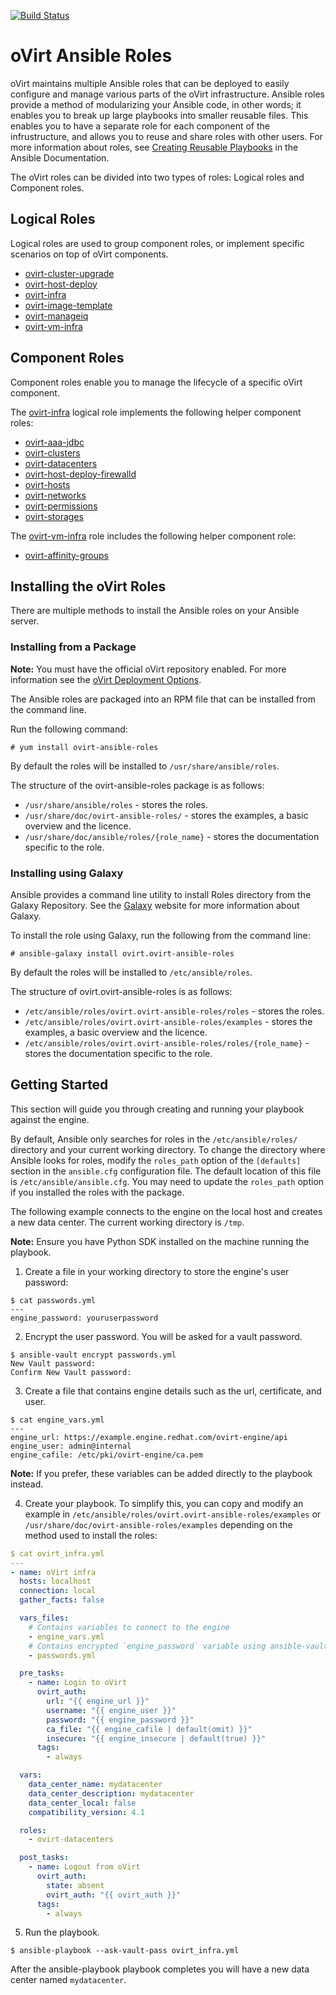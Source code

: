 [![Build Status](https://travis-ci.org/oVirt/ovirt-ansible.svg?branch=master)](https://travis-ci.org/oVirt/ovirt-ansible)

# oVirt Ansible Roles

oVirt maintains multiple Ansible roles that can be deployed to easily configure and manage various parts of the oVirt infrastructure. Ansible roles provide a method of modularizing your Ansible code, in other words; it enables you to break up large playbooks into smaller reusable files. This enables you to have a separate role for each component of the infrustructure, and allows you to reuse and share roles with other users. For more information about roles, see [Creating Reusable Playbooks] in the Ansible Documentation.

The oVirt roles can be divided into two types of roles: Logical roles and Component roles.

## Logical Roles

Logical roles are used to group component roles, or implement specific scenarios on top of
oVirt components.

* [ovirt-cluster-upgrade]
* [ovirt-host-deploy]
* [ovirt-infra]
* [ovirt-image-template]
* [ovirt-manageiq]
* [ovirt-vm-infra]

## Component Roles

Component roles enable you to manage the lifecycle of a specific oVirt component.

The [ovirt-infra] logical role implements the following helper component roles:

 * [ovirt-aaa-jdbc]
 * [ovirt-clusters]
 * [ovirt-datacenters]
 * [ovirt-host-deploy-firewalld]
 * [ovirt-hosts]
 * [ovirt-networks]
 * [ovirt-permissions]
 * [ovirt-storages]

The [ovirt-vm-infra] role includes the following helper component role:

 * [ovirt-affinity-groups]
 
## Installing the oVirt Roles

There are multiple methods to install the Ansible roles on your Ansible server.

### Installing from a Package

__Note:__ You must have the official oVirt repository enabled. For more information see the [oVirt Deployment Options].

The Ansible roles are packaged into an RPM file that can be installed from the command line.

Run the following command:
```
# yum install ovirt-ansible-roles 
```
By default the roles will be installed to `/usr/share/ansible/roles`.

The structure of the ovirt-ansible-roles package is as follows:
*    `/usr/share/ansible/roles` - stores the roles.
*    `/usr/share/doc/ovirt-ansible-roles/` - stores the examples, a basic overview and the licence.
*    `/usr/share/doc/ansible/roles/{role_name}` - stores the documentation specific to the role.

### Installing using Galaxy

Ansible provides a command line utility to install Roles directory from the Galaxy Repository. See the [Galaxy] website for more information about Galaxy.

To install the role using Galaxy, run the following from the command line:
```
# ansible-galaxy install ovirt.ovirt-ansible-roles
```
By default the roles will be installed to `/etc/ansible/roles`.

The structure of ovirt.ovirt-ansible-roles is as follows:
* `/etc/ansible/roles/ovirt.ovirt-ansible-roles/roles` - stores the roles.
* `/etc/ansible/roles/ovirt.ovirt-ansible-roles/examples` - stores the examples, a basic overview and the licence.
* `/etc/ansible/roles/ovirt.ovirt-ansible-roles/roles/{role_name}` - stores the documentation specific to the role.

## Getting Started

This section will guide you through creating and running your playbook against the engine.

By default, Ansible only searches for roles in the `/etc/ansible/roles/` directory and your current working directory. To change the directory where Ansible looks for roles, modify the `roles_path` option of the `[defaults]` section in the `ansible.cfg` configuration file. The default location of this file is `/etc/ansible/ansible.cfg`. You may need to update the `roles_path` option if you installed the roles with the package.

The following example connects to the engine on the local host and creates a new data center. The current working directory is `/tmp`.

**Note:** Ensure you have Python SDK installed on the machine running the playbook.

1) Create a file in your working directory to store the engine's user password:
```
$ cat passwords.yml
---
engine_password: youruserpassword
```

2) Encrypt the user password. You will be asked for a vault password.
```
$ ansible-vault encrypt passwords.yml
New Vault password: 
Confirm New Vault password: 
```
3) Create a file that contains engine details such as the url, certificate, and user.
```
$ cat engine_vars.yml 
---
engine_url: https://example.engine.redhat.com/ovirt-engine/api
engine_user: admin@internal
engine_cafile: /etc/pki/ovirt-engine/ca.pem
```
**Note:** If you prefer, these variables can be added directly to the playbook instead.

4) Create your playbook. To simplify this, you can copy and modify an example in `/etc/ansible/roles/ovirt.ovirt-ansible-roles/examples` or `/usr/share/doc/ovirt-ansible-roles/examples` depending on the method used to install the roles:
```yaml
$ cat ovirt_infra.yml
---
- name: oVirt infra
  hosts: localhost
  connection: local
  gather_facts: false

  vars_files:
    # Contains variables to connect to the engine
    - engine_vars.yml
    # Contains encrypted `engine_password` variable using ansible-vault
    - passwords.yml

  pre_tasks:
    - name: Login to oVirt
      ovirt_auth:
        url: "{{ engine_url }}"
        username: "{{ engine_user }}"
        password: "{{ engine_password }}"
        ca_file: "{{ engine_cafile | default(omit) }}"
        insecure: "{{ engine_insecure | default(true) }}"
      tags:
        - always

  vars:
    data_center_name: mydatacenter
    data_center_description: mydatacenter
    data_center_local: false
    compatibility_version: 4.1

  roles:
    - ovirt-datacenters

  post_tasks:
    - name: Logout from oVirt
      ovirt_auth:
        state: absent
        ovirt_auth: "{{ ovirt_auth }}"
      tags:
        - always
```

5) Run the playbook.
```
$ ansible-playbook --ask-vault-pass ovirt_infra.yml
```
After the ansible-playbook playbook completes you will have a new data center named `mydatacenter`.

[ovirt-infra]: https://github.com/oVirt/ovirt-ansible/blob/master/roles/ovirt-infra/README.md
[ovirt-image-template]: https://github.com/oVirt/ovirt-ansible/blob/master/roles/ovirt-image-template/README.md
[ovirt-vm-infra]: https://github.com/oVirt/ovirt-ansible/blob/master/roles/ovirt-vm-infra/README.md
[ovirt-aaa-jdbc]: https://github.com/oVirt/ovirt-ansible/blob/master/roles/ovirt-aaa-jdbc/README.md
[ovirt-clusters]: https://github.com/oVirt/ovirt-ansible/blob/master/roles/ovirt-clusters/README.md
[ovirt-datacenters]: https://github.com/oVirt/ovirt-ansible/blob/master/roles/ovirt-datacenters/README.md
[ovirt-hosts]: https://github.com/oVirt/ovirt-ansible/blob/master/roles/ovirt-hosts/README.md
[ovirt-networks]: https://github.com/oVirt/ovirt-ansible/blob/master/roles/ovirt-networks/README.md
[ovirt-permissions]: https://github.com/oVirt/ovirt-ansible/blob/master/roles/ovirt-permissions/README.md
[ovirt-storages]: https://github.com/oVirt/ovirt-ansible/blob/master/roles/ovirt-storages/README.md
[ovirt-cluster-upgrade]: https://github.com/oVirt/ovirt-ansible/blob/master/roles/ovirt-cluster-upgrade/README.md
[ovirt-manageiq]: https://github.com/oVirt/ovirt-ansible/blob/master/roles/ovirt-manageiq/README.md
[ovirt-affinity-groups]: https://github.com/oVirt/ovirt-ansible/blob/master/roles/ovirt-affinity-groups/README.md
[ovirt-host-deploy]: https://github.com/oVirt/ovirt-ansible/blob/master/roles/ovirt-host-deploy/README.md
[ovirt-host-deploy-firewalld]: https://github.com/oVirt/ovirt-ansible/blob/master/roles/ovirt-host-deploy-firewalld/README.md
[Creating Reusable Playbooks]: http://docs.ansible.com/ansible/latest/playbooks_reuse.html
[oVirt Deployment Options]: https://www.ovirt.org/download/
[Galaxy]: https://galaxy.ansible.com/
